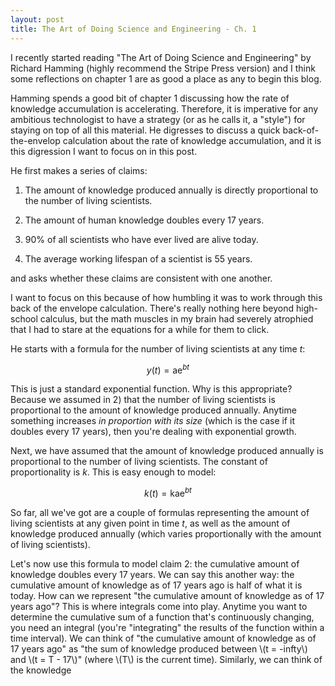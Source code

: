 ```yaml
---
layout: post
title: The Art of Doing Science and Engineering - Ch. 1
---
```


I recently started reading "The Art of Doing Science and Engineering" by Richard Hamming (highly recommend the Stripe Press version) and I think some reflections on chapter 1 are as good a place as any to begin this blog. 

Hamming spends a good bit of chapter 1 discussing how the rate of knowledge accumulation is accelerating. Therefore, it is imperative for any ambitious technologist to have a strategy (or as he calls it, a "style") for staying on top of all this material. He digresses to discuss a quick back-of-the-envelop calculation about the rate of knowledge accumulation, and it is this digression I want to focus on in this post.

He first makes a series of claims: 

1) The amount of knowledge produced annually is directly proportional to the number of living scientists. 

2) The amount of human knowledge doubles every 17 years. 

3) 90% of all scientists who have ever lived are alive today.

4) The average working lifespan of a scientist is 55 years. 

and asks whether these claims are consistent with one another.

I want to focus on this because of how humbling it was to work through this back of the envelope calculation. There's really nothing here beyond high-school calculus, but the math muscles in my brain had severely atrophied that I had to stare at the equations for a while for them to click. 

He starts with a formula for the number of living scientists at any time _t_:

$$
y(t) = \mathrm{ae}^{bt}
$$

This is just a standard exponential function. Why is this appropriate? Because we assumed in 2) that the number of living scientists is proportional to the amount of knowledge produced annually. Anytime something increases _in proportion with its size_ (which is the case if it doubles every 17 years), then you're dealing with exponential growth.



Next, we have assumed that the amount of knowledge produced annually is proportional to the number of living scientists. The constant of proportionality is _k_. This is easy enough to model: 

$$
k(t) = \mathrm{kae}^{bt}
$$

So far, all we've got are a couple of formulas representing the amount of living scientists at any given point in time _t_, as well as the amount of knowledge produced annually (which varies proportionally with the amount of living scientists).

Let's now use this formula to model claim 2: the cumulative amount of knowledge doubles every 17 years. We can say this another way: the cumulative amount of knowledge as of 17 years ago is half of what it is today. How can we represent "the cumulative amount of knowledge as of 17 years ago"? This is where integrals come into play. Anytime you want to determine the cumulative sum of a function that's continuously changing, you need an integral (you're "integrating" the results of the function within a time interval). We can think of "the cumulative amount of knowledge as of 17 years ago" as "the sum of knowledge produced between \\(t = -infty\\) and \\(t = T - 17\\)" (where \\(T\\) is the current time). Similarly, we can think of the knowledge 

